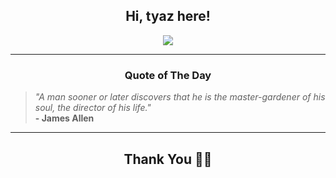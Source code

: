 <h2 align="center"> Hi, tyaz here!</h2>

<p align="center">
<a href="https://github.com/tyazx" alt="github streak"><img src="https://dvst-streak.herokuapp.com/?user=tyazx&theme=tokyonight&fire=DD472C"></a>
</p>

<hr>
<h3 align="center">Quote of The Day</h3>
<p align="center">
<blockquote>
<i>"A man sooner or later discovers that he is the master-gardener of his soul, the director of his life."</i>
<br>
<b>- James Allen</b>
</blockquote>
</p>


<hr>
<h2 align="center">Thank You 🙏🏼</h2>
